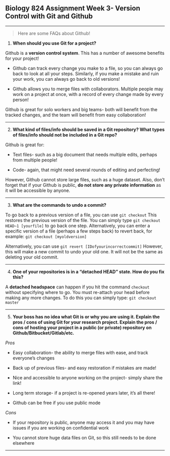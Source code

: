## **Biology 824 Assignment Week 3- Version Control with Git and Github**

---
> Here are some FAQs about Github!


1. **When should you use Git for a project?**

Github is a **version control system**. This has a number of awesome benefits for your project!

+ Github can track every change you make to a file, so you can always go back to look at all your steps. Similarly, if you make a mistake and ruin your work, you can always go back to old versions!

+ Github allows you to merge files with collaborators. Multiple people may work on a project at once, with a record of every change made by every person!

Github is great for solo workers and big teams- both will benefit from the tracked changes, and the team will benefit from easy collaboration!

---

2. **What kind of files/info should be saved in a Git repository? What types of files/info should not be included in a Git repo?**

Github is great for:

+ Text files- such as a big document that needs multiple edits, perhaps from multiple people!

+ Code- again, that might need several rounds of editing and perfecting!

However, Github cannot store large files, such as a huge dataset. Also, don’t forget that if your Github is public, **do not store any private information** as it will be accessible by anyone.

---

3. **What are the commands to undo a commit?**

To go back to a previous version of a file, you can use `git checkout` 
This restores the previous version of the file.
You can simply type `git checkout HEAD~1 [yourfile]` to go back one step.
Alternatively, you can enter a specific version of a file (perhaps a few steps back) to revert back, for example: `git checkout [myoldversion]`

Alternatively, you can use `git revert [IDofyourincorrectcommit]`
However, this will make a new commit to undo your old one. It will not be the same as deleting your old commit.

---

4. **One of your repositories is in a “detached HEAD” state. How do you fix this?**

A **detached headspace** can happen if you hit the command `checkout` without specifying where to go. You must re-attach your head before making any more changes.
To do this you can simply type:
`git checkout master`


---

5. **Your boss has no idea what Git is or why you are using it. Explain the pros / cons of using Git for your research project. Explain the pros / cons of hosting your project in a public (or private) repository on Github/Bitbucket/Gitlab/etc.**

*Pros* 

+ Easy collaboration- the ability to merge files with ease, and track everyone’s changes

+ Back up of previous files- and easy restoration if mistakes are made!

+ Nice and accessible to anyone working on the project- simply share the link!

+ Long term storage- if a project is re-opened years later, it’s all there!

+ Github can be free if you use public mode

*Cons*

+ If your repository is public, anyone may access it and you may have issues if you are working on confidential work

+ You cannot store huge data files on Git, so this still needs to be done elsewhere


---

